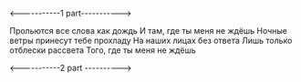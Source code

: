 <-----------1 part----------->

Прольются все слова как дождь
И там, где ты меня не ждёшь
Ночные ветры принесут тебе прохладу
На наших лицах без ответа
Лишь только отблески рассвета
Того, где ты меня не ждёшь

<-----------2 part ---------->
